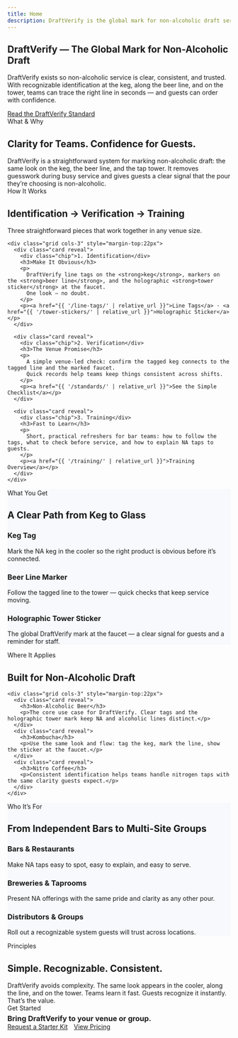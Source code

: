 ```yaml
---
title: Home
description: DraftVerify is the global mark for non-alcoholic draft service — a simple, consistent way to identify NA lines from keg to faucet so guests can trust every pour.
---
```


<!-- HERO -->
<section class="hero">
  <div class="container">
    <div class="hero-card reveal">
      <h1>DraftVerify — The Global Mark for Non-Alcoholic Draft</h1>
      <p>
        DraftVerify exists so non-alcoholic service is clear, consistent, and trusted.  
        With recognizable identification at the keg, along the beer line, and on the tower, teams can trace the right line in seconds — and guests can order with confidence.
      </p>
      <a class="btn gold" href="{{ '/standards/' | relative_url }}">Read the DraftVerify Standard</a>
    </div>
  </div>
</section>

<!-- WHAT & WHY -->
<section class="section center" id="why">
  <div class="container">
    <div class="kicker">What & Why</div>
    <h2 class="h2">Clarity for Teams. Confidence for Guests.</h2>
    <p style="max-width:820px;margin:0 auto">
      DraftVerify is a straightforward system for marking non-alcoholic draft: the same look on the keg, the beer line, and the tap tower.  
      It removes guesswork during busy service and gives guests a clear signal that the pour they’re choosing is non-alcoholic.
    </p>
  </div>
</section>

<!-- FRAMEWORK (simple, venue-led) -->
<section class="section center" id="framework">
  <div class="container">
    <div class="kicker">How It Works</div>
    <h2 class="h2">Identification → Verification → Training</h2>
    <p>Three straightforward pieces that work together in any venue size.</p>

    <div class="grid cols-3" style="margin-top:22px">
      <div class="card reveal">
        <div class="chip">1. Identification</div>
        <h3>Make It Obvious</h3>
        <p>
          DraftVerify line tags on the <strong>keg</strong>, markers on the <strong>beer line</strong>, and the holographic <strong>tower sticker</strong> at the faucet.  
          One look — no doubt.
        </p>
        <p><a href="{{ '/line-tags/' | relative_url }}">Line Tags</a> · <a href="{{ '/tower-stickers/' | relative_url }}">Holographic Sticker</a></p>
      </div>

      <div class="card reveal">
        <div class="chip">2. Verification</div>
        <h3>The Venue Promise</h3>
        <p>
          A simple venue-led check: confirm the tagged keg connects to the tagged line and the marked faucet.  
          Quick records help teams keep things consistent across shifts.
        </p>
        <p><a href="{{ '/standards/' | relative_url }}">See the Simple Checklist</a></p>
      </div>

      <div class="card reveal">
        <div class="chip">3. Training</div>
        <h3>Fast to Learn</h3>
        <p>
          Short, practical refreshers for bar teams: how to follow the tags, what to check before service, and how to explain NA taps to guests.
        </p>
        <p><a href="{{ '/training/' | relative_url }}">Training Overview</a></p>
      </div>
    </div>
  </div>
</section>

<!-- WHAT YOU GET -->
<section class="section" id="deliverables" style="background:#f7f9fc">
  <div class="container">
    <div class="kicker center">What You Get</div>
    <h2 class="h2 center">A Clear Path from Keg to Glass</h2>
    <div class="grid cols-3" style="margin-top:22px">
      <div class="card reveal">
        <h3>Keg Tag</h3>
        <p>Mark the NA keg in the cooler so the right product is obvious before it’s connected.</p>
      </div>
      <div class="card reveal">
        <h3>Beer Line Marker</h3>
        <p>Follow the tagged line to the tower — quick checks that keep service moving.</p>
      </div>
      <div class="card reveal">
        <h3>Holographic Tower Sticker</h3>
        <p>The global DraftVerify mark at the faucet — a clear signal for guests and a reminder for staff.</p>
      </div>
    </div>
  </div>
</section>

<!-- WHERE IT APPLIES (NA beer first; others secondary, non-technical) -->
<section class="section" id="categories">
  <div class="container">
    <div class="kicker center">Where It Applies</div>
    <h2 class="h2 center">Built for Non-Alcoholic Draft</h2>

    <div class="grid cols-3" style="margin-top:22px">
      <div class="card reveal">
        <h3>Non-Alcoholic Beer</h3>
        <p>The core use case for DraftVerify. Clear tags and the holographic tower mark keep NA and alcoholic lines distinct.</p>
      </div>
      <div class="card reveal">
        <h3>Kombucha</h3>
        <p>Use the same look and flow: tag the keg, mark the line, show the sticker at the faucet.</p>
      </div>
      <div class="card reveal">
        <h3>Nitro Coffee</h3>
        <p>Consistent identification helps teams handle nitrogen taps with the same clarity guests expect.</p>
      </div>
    </div>
  </div>
</section>

<!-- WHO IT'S FOR -->
<section class="section" id="audiences" style="background:#f7f9fc">
  <div class="container">
    <div class="kicker center">Who It’s For</div>
    <h2 class="h2 center">From Independent Bars to Multi-Site Groups</h2>
    <div class="grid cols-3" style="margin-top:22px">
      <div class="card reveal"><h3>Bars & Restaurants</h3><p>Make NA taps easy to spot, easy to explain, and easy to serve.</p></div>
      <div class="card reveal"><h3>Breweries & Taprooms</h3><p>Present NA offerings with the same pride and clarity as any other pour.</p></div>
      <div class="card reveal"><h3>Distributors & Groups</h3><p>Roll out a recognizable system guests will trust across locations.</p></div>
    </div>
  </div>
</section>

<!-- LIGHTWEIGHT PRINCIPLES -->
<section class="section" id="principles">
  <div class="container">
    <div class="kicker center">Principles</div>
    <h2 class="h2 center">Simple. Recognizable. Consistent.</h2>
    <p style="max-width:820px;margin:0 auto">
      DraftVerify avoids complexity. The same look appears in the cooler, along the line, and on the tower.  
      Teams learn it fast. Guests recognize it instantly. That’s the value.
    </p>
  </div>
</section>

<!-- CTA -->
<section class="section-sm">
  <div class="container">
    <div class="cta-band reveal">
      <div>
        <div class="kicker">Get Started</div>
        <h3 style="margin:.3rem 0 0;">Bring DraftVerify to your venue or group.</h3>
      </div>
      <div>
        <a class="btn primary" href="{{ '/contact/' | relative_url }}">Request a Starter Kit</a>
        <a class="btn ghost" href="{{ '/pricing/' | relative_url }}" style="margin-left:10px;">View Pricing</a>
      </div>
    </div>
  </div>
</section>

<!-- FAQ SCHEMA (non-technical, venue-led) -->
<script type="application/ld+json">
{
  "@context":"https://schema.org",
  "@type":"FAQPage",
  "mainEntity":[
    {
      "@type":"Question",
      "name":"What is DraftVerify?",
      "acceptedAnswer":{
        "@type":"Answer",
        "text":"DraftVerify is a simple, recognizable system for identifying non-alcoholic draft — the same look on the keg, along the beer line, and on the tower so teams and guests can trust every pour."
      }
    },
    {
      "@type":"Question",
      "name":"How does DraftVerify help my team?",
      "acceptedAnswer":{
        "@type":"Answer",
        "text":"It removes guesswork. Staff follow the DraftVerify tag on the keg, the marker on the line, and the holographic sticker on the faucet. Checks are quick and consistent across shifts."
      }
    },
    {
      "@type":"Question",
      "name":"Do I need special equipment or audits?",
      "acceptedAnswer":{
        "@type":"Answer",
        "text":"No. DraftVerify is venue-led and designed to work with standard draft setups. The focus is clear identification and simple practices your team can maintain."
      }
    }
  ]
}
</script>
